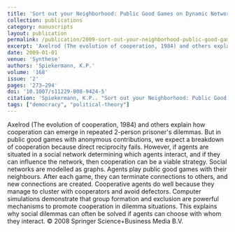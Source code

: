 ```yaml
---
title: 'Sort out your Neighborhood: Public Good Games on Dynamic Networks'
collection: publications
category: manuscripts
layout: publication
permalink: /publication/2009-sort-out-your-neighborhood-public-good-games-on-dy
excerpt: 'Axelrod (The evolution of cooperation, 1984) and others explain how cooperation can emerge in repeated 2-person prisoner\'s dilemmas. But in public good games with anonymous contributions, we expect a...'
date: 2009-01-01
venue: 'Synthese'
authors: 'Spiekermann, K.P.'
volume: '168'
issue: '2'
pages: '273–294'
doi: '10.1007/s11229-008-9424-5'
citation: 'Spiekermann, K.P.. "Sort out your Neighborhood: Public Good Games on Dynamic Networks." <em>Synthese</em> 168, no. 2 (2009): 273–294.'
tags: ["democracy", "political-theory"]
---
```


Axelrod (The evolution of cooperation, 1984) and others explain how cooperation can emerge in repeated 2-person prisoner's dilemmas. But in public good games with anonymous contributions, we expect a breakdown of cooperation because direct reciprocity fails. However, if agents are situated in a social network determining which agents interact, and if they can influence the network, then cooperation can be a viable strategy. Social networks are modelled as graphs. Agents play public good games with their neighbours. After each game, they can terminate connections to others, and new connections are created. Cooperative agents do well because they manage to cluster with cooperators and avoid defectors. Computer simulations demonstrate that group formation and exclusion are powerful mechanisms to promote cooperation in dilemma situations. This explains why social dilemmas can often be solved if agents can choose with whom they interact. © 2008 Springer Science+Business Media B.V.